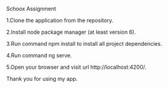 Schoox Assignment

1.Clone the application from the repository.

2.Install node package manager (at least version 6).

3.Run command npm install to install all project dependencies.

4.Run command ng serve.

5.Open your browser and visit url http://localhost:4200/.

Thank you for using my app.
